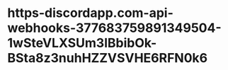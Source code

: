 # https-discordapp.com-api-webhooks-377683759891349504-1wSteVLXSUm3lBbibOk-BSta8z3nuhHZZVSVHE6RFN0k6